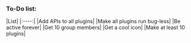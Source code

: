 <h3>To-Do list:</h3>
|List|
|:----:|
|Add APIs to all plugins|
|Make all plugins run bug-less|
|Be active forever|
|Get 10 group members|
|Get a cool icon|
|Make at least 10 plugins|
